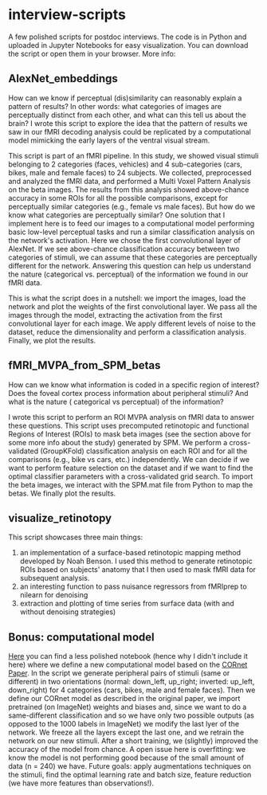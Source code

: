 # interview-scripts

A few polished scripts for postdoc interviews. The code is in Python and uploaded in Jupyter Notebooks for easy visualization. You can download the script or open them in your browser. More info:

## AlexNet_embeddings
How can we know if perceptual (dis)similarity can reasonably explain a pattern of results? In other words: what categories of images are perceptually distinct from each other, and what can this tell us about the brain? I wrote this script to explore the idea that the pattern of results we saw in our fMRI decoding analysis could be replicated by a computational model mimicking the early layers of the ventral visual stream.

This script is part of an fMRI pipeline. In this study, we showed visual stimuli belonging to 2 categories (faces, vehicles) and 4 sub-categories (cars, bikes, male and female faces) to 24 subjects. We collected, preprocessed and analyzed the fMRI data, and performed a Multi Voxel Pattern Analysis on the beta images. The results from this analysis showed above-chance accuracy in some ROIs for all the possible comparisons, except for perceptually similar categories (e.g., female vs male faces). But how do we know what categories are perceptually similar? One solution that I implement here is to feed our images to a computational model performing basic low-level perceptual tasks and run a similar classification analysis on the network's activation. Here we chose the first convolutional layer of AlexNet. If we see above-chance classification accuracy between two categories of stimuli, we can assume that these categories are perceptually different for the network. Answering this question can help us understand the nature (categorical vs. perceptual) of the information we found in our fMRI data.

This is what the script does in a nutshell: we import the images, load the network and plot the weights of the first convolutional layer. We pass all the images through the model, extracting the activation from the first convolutional layer for each image. We apply different levels of noise to the dataset, reduce the dimensionality and perform a classification analysis. Finally, we plot the results.

## fMRI_MVPA_from_SPM_betas
How can we know what information is coded in a specific region of interest? Does the foveal cortex process information about peripheral stimuli? And what is the nature ( categorical vs perceptual) of the information? 

I wrote this script to perform an ROI MVPA analysis on fMRI data to answer these questions. This script uses precomputed retinotopic and functional Regions of Interest (ROIs) to mask beta images (see the section above for some more info about the study) generated by SPM. We perform a cross-validated (GroupKFold) classification analysis on each ROI and for all the comparisons (e.g., bike vs cars, etc.) independently. We can decide if we want to perform feature selection on the dataset and if we want to find the optimal classifier parameters with a cross-validated grid search. To import the beta images, we interact with the SPM.mat file from Python to map the betas. We finally plot the results.

## visualize_retinotopy
This script showcases three main things: 
  1. an implementation of a surface-based retinotopic mapping method developed by Noah Benson. I used this method to generate retinotopic ROIs based on subjects' anatomy that I then used to mask fMRI data for subsequent analysis. 
  2. an interesting function to pass nuisance regressors from fMRIprep to nilearn for denoising 
  3. extraction and plotting of time series from surface data (with and without denoising strategies)

## Bonus: computational model
[Here](https://github.com/costantinoai/deepnet-scripts/blob/main/same_different_cornet_Z.ipynb) you can find a less polished notebook (hence why I didn't include it here) where we define a new computational model based on the [CORnet Paper](https://www.biorxiv.org/content/10.1101/408385v1). In the script we generate peripheral pairs of stimuli (same or different) in two orientations (normal: down_left, up_right; inverted: up_left, down_right) for 4 categories (cars, bikes, male and female faces). Then we define our CORnet model as described in the original paper, we import pretrained (on ImageNet) weights and biases and, since we want to do a same-different classification and so we have only two possible outputs (as opposed to the 1000 labels in ImageNet) we modify the last lyer of the network. We freeze all the layers except the last one, and we retrain the network on our new stimuli. After a short training, we (slightly) improved the accuracy of the model from chance. A open issue here is overfitting: we know the model is not performing good because of the small amount of data (n = 240) we have. Future goals: apply augmentations techniques on the stimuli, find the optimal learning rate and batch size, feature reduction (we have more features than observations!).
